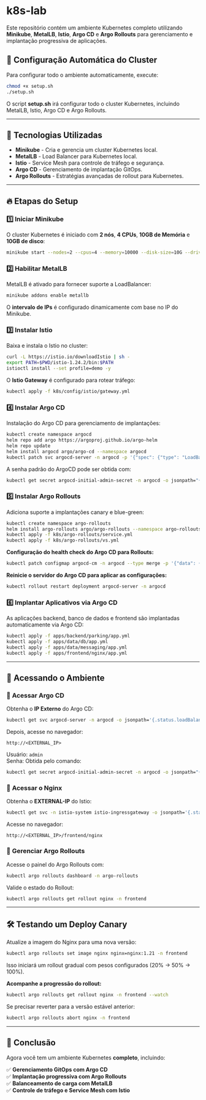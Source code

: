 # k8s-lab

Este repositório contém um ambiente Kubernetes completo utilizando **Minikube**, **MetalLB**, **Istio**, **Argo CD** e **Argo Rollouts** para gerenciamento e implantação progressiva de aplicações.

## 🚀 Configuração Automática do Cluster

Para configurar todo o ambiente automaticamente, execute:

```bash
chmod +x setup.sh
./setup.sh
```

O script **setup.sh** irá configurar todo o cluster Kubernetes, incluindo MetalLB, Istio, Argo CD e Argo Rollouts.

---

## 📌 Tecnologias Utilizadas

- **Minikube** - Cria e gerencia um cluster Kubernetes local.
- **MetalLB** - Load Balancer para Kubernetes local.
- **Istio** - Service Mesh para controle de tráfego e segurança.
- **Argo CD** - Gerenciamento de implantação GitOps.
- **Argo Rollouts** - Estratégias avançadas de rollout para Kubernetes.

---

## 🔥 Etapas do Setup

### 1️⃣ Iniciar Minikube

O cluster Kubernetes é iniciado com **2 nós**, **4 CPUs**, **10GB de Memória** e **10GB de disco**:

```bash
minikube start --nodes=2 --cpus=4 --memory=10000 --disk-size=10G --driver=docker --kubernetes-version=v1.28.3
```

### 2️⃣ Habilitar MetalLB

MetalLB é ativado para fornecer suporte a LoadBalancer:

```bash
minikube addons enable metallb
```

O **intervalo de IPs** é configurado dinamicamente com base no IP do Minikube.

### 3️⃣ Instalar Istio

Baixa e instala o Istio no cluster:

```bash
curl -L https://istio.io/downloadIstio | sh -
export PATH=$PWD/istio-1.24.2/bin:$PATH
istioctl install --set profile=demo -y
```

O **Istio Gateway** é configurado para rotear tráfego:

```bash
kubectl apply -f k8s/config/istio/gateway.yml
```

### 4️⃣ Instalar Argo CD

Instalação do Argo CD para gerenciamento de implantações:

```bash
kubectl create namespace argocd
helm repo add argo https://argoproj.github.io/argo-helm
helm repo update
helm install argocd argo/argo-cd --namespace argocd
kubectl patch svc argocd-server -n argocd -p '{"spec": {"type": "LoadBalancer"}}'
```

A senha padrão do ArgoCD pode ser obtida com:

```bash
kubectl get secret argocd-initial-admin-secret -n argocd -o jsonpath="{.data.password}" | base64 --decode
```

### 5️⃣ Instalar Argo Rollouts

Adiciona suporte a implantações canary e blue-green:

```bash
kubectl create namespace argo-rollouts
helm install argo-rollouts argo/argo-rollouts --namespace argo-rollouts
kubectl apply -f k8s/argo-rollouts/service.yml
kubectl apply -f k8s/argo-rollouts/vs.yml
```

**Configuração do health check do Argo CD para Rollouts:**

```bash
kubectl patch configmap argocd-cm -n argocd --type merge -p '{"data": {"resource.customizations.health.argoproj.io_Rollout": "# Health check for Argo Rollouts\nhs = {} hs.status = \"Healthy\" if obj.status and obj.status.readyReplicas == obj.status.replicas else \"Progressing\"\nhs"}}'
```

**Reinicie o servidor do Argo CD para aplicar as configurações:**

```bash
kubectl rollout restart deployment argocd-server -n argocd
```

### 6️⃣ Implantar Aplicativos via Argo CD

As aplicações backend, banco de dados e frontend são implantadas automaticamente via Argo CD:

```bash
kubectl apply -f apps/backend/parking/app.yml
kubectl apply -f apps/data/db/app.yml
kubectl apply -f apps/data/messaging/app.yml
kubectl apply -f apps/frontend/nginx/app.yml
```

---

## 🎯 **Acessando o Ambiente**

### 🔹 **Acessar Argo CD**

Obtenha o **IP Externo** do Argo CD:

```bash
kubectl get svc argocd-server -n argocd -o jsonpath='{.status.loadBalancer.ingress[0].ip}'
```

Depois, acesse no navegador:

```
http://<EXTERNAL_IP>
```

Usuário: `admin`  
Senha: Obtida pelo comando:

```bash
kubectl get secret argocd-initial-admin-secret -n argocd -o jsonpath="{.data.password}" | base64 --decode
```

### 🔹 **Acessar o Nginx**

Obtenha o **EXTERNAL-IP** do Istio:

```bash
kubectl get svc -n istio-system istio-ingressgateway -o jsonpath='{.status.loadBalancer.ingress[0].ip}'
```

Acesse no navegador:

```
http://<EXTERNAL_IP>/frontend/nginx
```

### 🔹 **Gerenciar Argo Rollouts**

Acesse o painel do Argo Rollouts com:

```bash
kubectl argo rollouts dashboard -n argo-rollouts
```

Valide o estado do Rollout:

```bash
kubectl argo rollouts get rollout nginx -n frontend
```

---

## 🛠 **Testando um Deploy Canary**

Atualize a imagem do Nginx para uma nova versão:

```bash
kubectl argo rollouts set image nginx nginx=nginx:1.21 -n frontend
```

Isso iniciará um rollout gradual com pesos configurados (20% → 50% → 100%).

**Acompanhe a progressão do rollout:**

```bash
kubectl argo rollouts get rollout nginx -n frontend --watch
```

Se precisar reverter para a versão estável anterior:

```bash
kubectl argo rollouts abort nginx -n frontend
```

---

## 🎉 **Conclusão**

Agora você tem um ambiente Kubernetes **completo**, incluindo:

✅ **Gerenciamento GitOps com Argo CD**  
✅ **Implantação progressiva com Argo Rollouts**  
✅ **Balanceamento de carga com MetalLB**  
✅ **Controle de tráfego e Service Mesh com Istio**  

